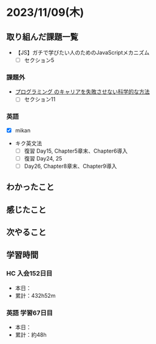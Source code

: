 # 2023/11/09(木)

## 取り組んだ課題一覧

- 【JS】ガチで学びたい人のためのJavaScriptメカニズム
  - [ ] セクション5

### 課題外

- [プログラミング のキャリアを失敗させない科学的な方法](https://www.udemy.com/course/careerup/)
  - [ ] セクション11

### 英語

- [x] mikan

- キク英文法
  - [ ] 復習 Day15, Chapter5章末、Chapter6導入
  - [ ] 復習 Day24, 25
  - [ ] Day26, Chapter8章末、Chapter9導入

## わかったこと

## 感じたこと

## 次やること

## 学習時間

### HC 入会152日目

- 本日：
- 累計：432h52m

### 英語 学習67日目

- 本日：
- 累計：約48h
